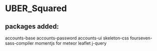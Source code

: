 # UBER_Squared
## packages added:
accounts-base
accounts-password
accounts-ui
skeleton-css
fourseven-sass-compiler
momentjs for meteor
leaflet
j-query
